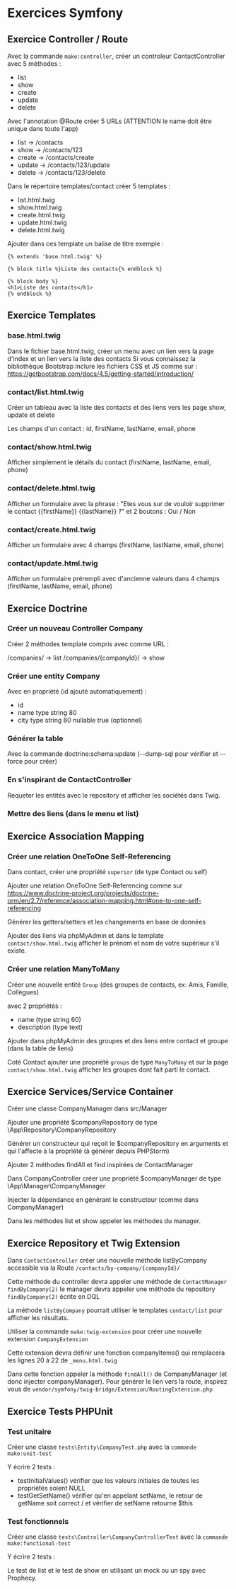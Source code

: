 # Exercices Symfony

## Exercice Controller / Route

Avec la commande `make:controller`, créer un controleur ContactController avec 5 méthodes :

* list
* show
* create
* update
* delete

Avec l'annotation @Route créer 5 URLs (ATTENTION le name doit être unique dans toute l'app)

* list -> /contacts 
* show -> /contacts/123
* create -> /contacts/create
* update -> /contacts/123/update
* delete -> /contacts/123/delete


Dans le répertoire templates/contact créer 5 templates :

* list.html.twig
* show.html.twig
* create.html.twig
* update.html.twig
* delete.html.twig

Ajouter dans ces template un balise de titre exemple :

```
{% extends 'base.html.twig' %}

{% block title %}Liste des contacts{% endblock %}

{% block body %}
<h1>Liste des contacts</h1>
{% endblock %}
```

## Exercice Templates

### base.html.twig

Dans le fichier base.html.twig, créer un menu avec un lien vers la page d'index et un lien vers la liste des contacts
Si vous connaissez la bibliothèque Bootstrap inclure les fichiers CSS et JS comme sur :
https://getbootstrap.com/docs/4.5/getting-started/introduction/

### contact/list.html.twig

Créer un tableau avec la liste des contacts et des liens vers les page show, update et delete

Les champs d'un contact : id, firstName, lastName, email, phone

### contact/show.html.twig

Afficher simplement le détails du contact (firstName, lastName, email, phone)

### contact/delete.html.twig

Afficher un formulaire avec la phrase : "Etes vous sur de vouloir supprimer le contact {{firstName}} {{lastName}} ?"
et 2 boutons : Oui / Non

### contact/create.html.twig

Afficher un formulaire avec 4 champs  (firstName, lastName, email, phone)

### contact/update.html.twig

Afficher un formulaire prérempli avec d'ancienne valeurs dans 4 champs  (firstName, lastName, email, phone)

## Exercice Doctrine

### Créer un nouveau Controller Company

Créer 2 méthodes template compris avec comme URL :

/companies/ -> list
/companies/{companyId}/ -> show

### Créer une entity Company

Avec en propriété (id ajouté automatiquement) :
* id
* name type string 80
* city type string 80 nullable true (optionnel)

### Générer la table

Avec la commande doctrine:schema:update (--dump-sql pour vérifier et --force pour créer)

### En s'inspirant de ContactController

Requeter les entités avec le repository et afficher les sociétés dans Twig.

### Mettre des liens (dans le menu et list)

## Exercice Association Mapping

### Créer une relation OneToOne Self-Referencing

Dans contact, créer une propriété `superior` (de type Contact ou self)

Ajouter une relation OneToOne Self-Referencing comme sur https://www.doctrine-project.org/projects/doctrine-orm/en/2.7/reference/association-mapping.html#one-to-one-self-referencing

Générer les getters/setters et les changements en base de données

Ajouter des liens via phpMyAdmin et dans le template `contact/show.html.twig` afficher le prénom et nom
de votre supérieur s'il existe.

### Créer une relation ManyToMany

Créer une nouvelle entité `Group` (des groupes de contacts, ex: Amis, Famille, Collègues)

avec 2 propriétés :
* name (type string 60)
* description (type text)

Ajouter dans phpMyAdmin des groupes et des liens entre contact et groupe (dans la table de liens)

Coté Contact ajouter une propriété `groups` de type `ManyToMany` et sur la page `contact/show.html.twig`
afficher les groupes dont fait parti le contact.


## Exercice Services/Service Container

Créer une classe CompanyManager dans src/Manager

Ajouter une propriété $companyRepository de type \App\Repository\CompanyRepository

Générer un constructeur qui reçoit le $companyRepository en arguments et qui l'affecte à la propriété (à générer depuis PHPStorm)

Ajouter 2 méthodes findAll et find inspirées de ContactManager

Dans CompanyController créer une propriété $companyManager de type \App\Manager\CompanyManager

Injecter la dépendance en générant le constructeur (comme dans CompanyManager)

Dans les méthodes list et show appeler les méthodes du manager.

 ## Exercice Repository et Twig Extension
 
 Dans `ContactController` créer une nouvelle méthode listByCompany accessible via
 la Route `/contacts/by-company/{companyId}/`
 
 Cette méthode du controller devra appeler une méthode de `ContactManager` `findByCompany(2)`
 le manager devra appeler une méthode du repository `findByCompany(2)` écrite en DQL
 
 La méthode `listByCompany` pourrait utiliser le templates `contact/list` pour afficher les résultats.
 
 Utiliser la commande `make:twig-extension` pour créer une nouvelle extension `CompanyExtension`
 
 Cette extension devra définir une fonction companyItems() qui remplacera les lignes 20 à 22 de `_menu.html.twig`
 
 Dans cette fonction appeler la méthode `findAll()` de CompanyManager (et donc injecter companyManager).
 Pour générer le lien vers la route, inspirez vous de `vendor/symfony/twig-bridge/Extension/RoutingExtension.php`
 
 ## Exercice Tests PHPUnit
 
 ### Test unitaire
 
 Créer une classe `tests\Entity\CompanyTest.php` avec la `commande make:unit-test`
 
 Y écrire 2 tests :
 
 * testInitialValues() vérifier que les valeurs initiales de toutes les propriétés soient NULL
 * testGetSetName() vérifier qu'en appelant setName, le retour de getName soit correct / et vérifier de setName retourne $this
 
 ### Test fonctionnels
 
 Créer une classe `tests\Controller\CompanyControllerTest` avec la `commande make:functional-test`
 
 Y écrire 2 tests :
 
 Le test de list et le test de show en utilisant un mock ou un spy avec Prophecy.
 
